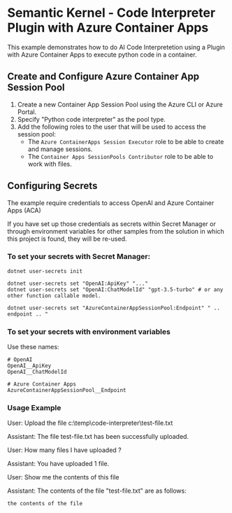# Semantic Kernel - Code Interpreter Plugin with Azure Container Apps

This example demonstrates how to do AI Code Interpretetion using a Plugin with Azure Container Apps to execute python
code in a container.

## Create and Configure Azure Container App Session Pool  
   
1. Create a new Container App Session Pool using the Azure CLI or Azure Portal.
2. Specify "Python code interpreter" as the pool type.
3. Add the following roles to the user that will be used to access the session pool:
   - The `Azure ContainerApps Session Executor` role to be able to create and manage sessions.
   - The `Container Apps SessionPools Contributor` role to be able to work with files.

## Configuring Secrets

The example require credentials to access OpenAI and Azure Container Apps (ACA)

If you have set up those credentials as secrets within Secret Manager or through environment variables for other samples
from the solution in which this project is found, they will be re-used.

### To set your secrets with Secret Manager:

```
dotnet user-secrets init

dotnet user-secrets set "OpenAI:ApiKey" "..."
dotnet user-secrets set "OpenAI:ChatModelId" "gpt-3.5-turbo" # or any other function callable model.

dotnet user-secrets set "AzureContainerAppSessionPool:Endpoint" " .. endpoint .. "
```

### To set your secrets with environment variables

Use these names:

```
# OpenAI
OpenAI__ApiKey
OpenAI__ChatModelId

# Azure Container Apps
AzureContainerAppSessionPool__Endpoint
```

### Usage Example

User: Upload the file c:\temp\code-interpreter\test-file.txt

Assistant: The file test-file.txt has been successfully uploaded.

User: How many files I have uploaded ?

Assistant: You have uploaded 1 file.

User: Show me the contents of this file

Assistant: The contents of the file "test-file.txt" are as follows:

```text
the contents of the file
```